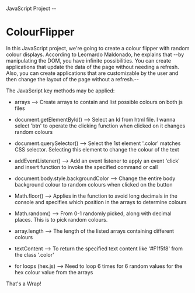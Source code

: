 JavaScript Project --
# ColourFlipper
 
In this JavaScript project, we're going to create a colour flipper with random colour displays.
According to Leornardo Maldonado, he explains that --by manipulating the DOM, you have infinite possibilities. You can create applications that update the data of the page without needing a refresh. Also, you can create applications that are customizable by the user and then change the layout of the page without a refresh.--


The JavaScript key methods may be applied:

- arrays
--> Create arrays to contain and list possible colours on both js files


- document.getElementById()
--> Select an Id from html file. I wanna select 'btn' to operate the clicking function when clicked on it changes random colours


- document.querySelector()
--> Select the 1st element '.color' matches CSS selector. Selecting this element to change the colour of the text


- addEventListener()
--> Add an event listener to apply an event 'click' and insert function to invoke the specified command or call


- document.body.style.backgroundColor
--> Change the entire body background colour to random colours when clicked on the button


- Math.floor()
--> Applies in the function to avoid long decimals in the console and specifies which position in the arrays to determine colours


- Math.random()
--> From 0-1 randomly picked, along with decimal places. This is to pick random colours.


- array.length
--> The length of the listed arrays containing different colours


- textContent
--> To return the specified text content like '#F1f5f8' from the class '.color'


- for loops (hex.js)
--> Need to loop 6 times for 6 random values for the hex colour value from the arrays


That's a Wrap!